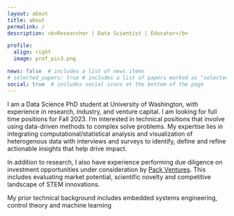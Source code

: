 ```yaml
---
layout: about
title: about
permalink: /
description: <b>Researcher | Data Scientist | Educator</b>

profile:
  align: right
  image: prof_pic3.png

news: false  # includes a list of news items
# selected_papers: true # includes a list of papers marked as "selected={true}"
social: true  # includes social icons at the bottom of the page
---
```

I am a Data Science PhD student at University of Washington, with experience in research, industry, and venture capital. I am looking for full time positions for Fall 2023. I’m interested in technical positions that involve using data-driven methods to complex solve problems.  My expertise lies in integrating computational/statistical analysis and visualization of heterogenous data with interviews and surveys to identify, define and refine actionable insights that help drive impact.

In addition to research, I also have experience performing due diligence on investment opportunities under consideration by <a href = "https://www.packvc.com">Pack Ventures</a>. This includes evaluating market potential, scientific novelty and competitive landscape of STEM innovations.

My prior technical background includes embedded systems engineering, control theory and machine learning

